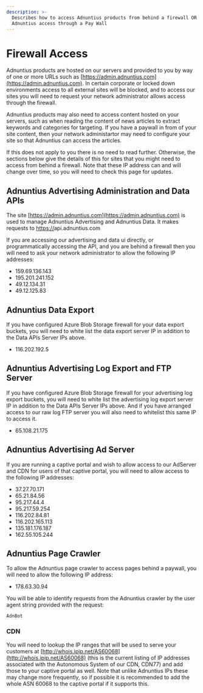 ```yaml
---
description: >-
  Describes how to access Adnuntius products from behind a firewall OR allow
  Adnuntius access through a Pay Wall
---
```


# Firewall Access

Adnuntius products are hosted on our servers and provided to you by way of one or more URLs such as [https://admin.adnuntius.com](https://admin.adnuntius.com). In certain corporate or locked down environments access to all external sites will be blocked, and to access our sites you will need to request your network administrator allows access through the firewall.

Adnuntius products may also need to access content hosted on your servers, such as when reading the content of news articles to extract keywords and categories for targeting. If you have a paywall in from of your site content, then your network administartor may need to configure your site so that Adnuntius can access the articles.

If this does not apply to you there is no need to read further. Otherwise, the sections below give the details of this for sites that you might need to access from behind a firewall. Note that these IP address can and will change over time, so you will need to check this page for updates.

## Adnuntius Advertising Administration and Data APIs

The site [https://admin.adnuntius.com](https://admin.adnuntius.com) is used to manage Adnuntius Advertising and Adnuntius Data. It makes requests to [https://](https://admin.adnuntius.com)api.adnuntius.com

If you are accessing our advertising and data ui directly, or programmatically accessing the API, and you are behind a firewall then you will need to ask your network administrator to allow the following IP addresses:

* 159.69.136.143
* 195.201.241.152
* 49.12.134.31
* 49.12.125.83

## Adnuntius Data Export

If you have configured Azure Blob Storage firewall for your data export buckets, you will need to white list the data export server IP in addition to the Data APIs Server IPs above.

* 116.202.192.5

## Adnuntius Advertising Log Export and FTP Server

If you have configured Azure Blob Storage firewall for your advertising log export buckets, you will need to white list the advertising log export server IP in addition to the Data APIs Server IPs above. And if you have arranged access to our raw log FTP server you will also need to whitelist this same IP to access it.

* 65.108.21.175

## Adnuntius Advertising Ad Server

If you are running a captive portal and wish to allow access to our AdServer and CDN for users of that captive portal, you will need to allow access to the following IP addresses:

* 37.27.70.171
* 65.21.84.56
* 95.217.44.4
* 95.217.59.254
* 116.202.84.81
* 116.202.165.113
* 135.181.176.187
* 162.55.105.244

## Adnuntius Page Crawler

To allow the Adnuntius page crawler to access pages behind a paywall, you will need to allow the following IP address:

* 178.63.30.94

You will be able to identify requests from the Adnuntius crawler by the user agent string provided with the request:

`AdnBot`

### CDN

You will need to lookup the IP ranges that will be used to serve your customers at [http://whois.ipip.net/AS60068](http://whois.ipip.net/AS60068) (this is the current listing of IP addresses associated with the Autonomous System of our CDN, CDN77) and add those to your captive portal as well. Note that unlike Adnuntius IPs these may change more frequently, so if possible it is recommended to add the whole ASN 60068 to the captive portal if it supports this.

